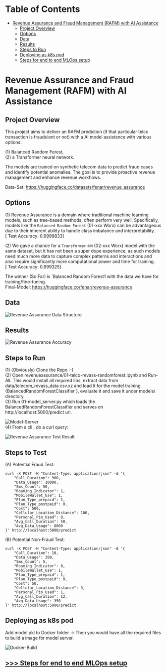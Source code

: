 # Table of Contents

- [Revenue Assurance and Fraud Management (RAFM) with AI Assistance](#Revenue-Assurance-and-Fraud-Management-\(RAFM\)-with-AI-Assistance)
  - [Project Overview](#Project-Overview)
  - [Options](#Options)
  - [Data](#Data)
  - [Results](#Results)
  - [Steps to Run](#Steps-to-Run)
  - [Deploying as k8s pod](#Deploying-as-k8s-pod)
  - [Steps for end to end MLOps setup](mlops.md)

# Revenue Assurance and Fraud Management (RAFM) with AI Assistance

## Project Overview

This project aims to deliver an RAFM prediction (if that particular telco transaction is fraudulent or not) with a AI model assistance with various options: <br>

(1) Balanced Random Forest,<br>
(2) a Transformer neural network.<br>

The models are trained on synthetic telecom data to predict fraud cases and identify potential anomalies. The goal is to provide proactive revenue management and enhance revenue workflows.<br>

Data-Set: https://huggingface.co/datasets/fenar/revenue_assurance

## Options 

(1) Revenue Assurance is a domain where traditional machine learning models, such as tree-based methods, often perform very well. Specifically, models like the `Balanced Random Forest` (01-xxx Worx) can be advantageous due to their inherent ability to handle class imbalance and interpretability.<br>[ Test Accuracy: 0.9999833] <br>

(2) We gave a chance for a `Transformer-NN` (02-xxx Worx) model with the same dataset, but it has not been a super dope experience, as such models need much more data to capture complex patterns and interactions and also require significantly more computational power and time for training. <br> [ Test Accuracy: 0.999325] <br>

The winner (So Far) is `Balanced Random Forest1 with the data we have for training/fine-tuning.<br>
Final-Model: https://huggingface.co/fenar/revenue-assurance

## Data
![Revenue Assurance Data Structure](https://raw.githubusercontent.com/fenar/etc-ai-wrx/main/revenueassurance/data/rev_ass_data.png)<br>

## Results
![Revenue Assurance Accuracy](https://raw.githubusercontent.com/fenar/etc-ai-wrx/main/revenueassurance/data/rev_ass_models_accuracy.png)<br>

## Steps to Run

(1) (Obviously) Clone the Repo :-)  <br>
(2) Open revenueassurance/01-telco-revass-randomforest.ipynb and Run-All. This would install all required libs, extract data from data/telecom_revass_data.csv.xz and load it for the model training {BalancedRandomForestClassifier }, evaluate it and save it under models/ directory. <br>
(3) Run 01-model_server.py which loads the BalancedRandomForestClassifier and serves on http://localhost:5000/predict url. <br>

![Model-Server](https://raw.githubusercontent.com/fenar/etc-ai-wrx/main/revenueassurance/data/modelserver.png)<br>
(4) From a cli , do a curl query: <br>

![Revenue Assurance Test Result](https://raw.githubusercontent.com/fenar/etc-ai-wrx/main/revenueassurance/data/testresult.png)<br>

## Steps to Test
(A) Potential Fraud Test: <br>
```
curl -X POST -H "Content-Type: application/json" -d '{
    "Call_Duration": 300,
    "Data_Usage": 10000,
    "Sms_Count": 50,
    "Roaming_Indicator": 1,
    "MobileWallet_Use": 1,
    "Plan_Type_prepaid": 1,
    "Plan_Type_postpaid": 0,
    "Cost": 500,
    "Cellular_Location_Distance": 100,
    "Personal_Pin_Used": 0, 
    "Avg_Call_Duration": 50,
    "Avg_Data_Usage": 8000
}' http://localhost:5000/predict
```
(B) Potential Non-Fraud Test: <br>
```
curl -X POST -H "Content-Type: application/json" -d '{
    "Call_Duration": 10,
    "Data_Usage": 300,
    "Sms_Count": 5,
    "Roaming_Indicator": 0,
    "MobileWallet_Use": 1,
    "Plan_Type_prepaid": 1,
    "Plan_Type_postpaid": 0,
    "Cost": 50,
    "Cellular_Location_Distance": 3,
    "Personal_Pin_Used": 1,
    "Avg_Call_Duration": 12,
    "Avg_Data_Usage": 350
}' http://localhost:5000/predict
```
## Deploying as k8s pod 

Add model.pkl to Docker folder -> Then you would have all the required files to build a image for model server. <br>

![Docker-Build](https://raw.githubusercontent.com/fenar/etc-ai-wrx/main/revenueassurance/data/docker.png)<br>

## [>>> Steps for end to end MLOps setup](mlops.md)
